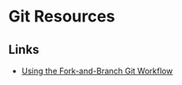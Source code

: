 # Git Resources

## Links

* [Using the Fork-and-Branch Git Workflow](https://blog.scottlowe.org/2015/01/27/using-fork-branch-git-workflow/)
